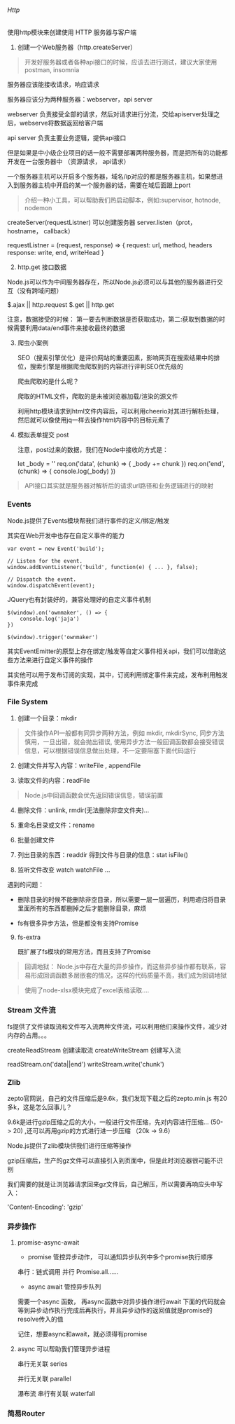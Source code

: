 
###### Http

使用http模块来创建使用 HTTP 服务器与客户端

1. 创建一个Web服务器（http.createServer）

> 开发好服务器或者各种api接口的时候，应该去进行测试，建议大家使用 postman, insomnia

服务器应该能接收请求，响应请求

服务器应该分为两种服务器：webserver，api server

webserver 负责接受全部的请求，然后对请求进行分流，交给apiserver处理之后，webserve将数据返回给客户端

api server 负责主要业务逻辑，提供api接口

但是如果是中小级企业项目的话一般不需要部署两种服务器，而是把所有的功能都开发在一台服务器中 （资源请求， api请求）

一个服务器主机可以开启多个服务器，域名/ip对应的都是服务器主机，如果想进入到服务器主机中开启的某一个服务器的话，需要在域后面跟上port 

> 介绍一种小工具，可以帮助我们热启动脚本，例如:supervisor, hotnode, nodemon

createServer(requestListner) 可以创建服务器
server.listen（prot， hostname， callback）

requestListner = (request, response) => {
    request: url, method, headers
    response: write, end, writeHead
}


2. http.get 接口数据 

Node.js可以作为中间服务器存在，所以Node.js必须可以与其他的服务器进行交互（没有跨域问题）

$.ajax || http.request  $.get || http.get 

注意，数据接受的时候： 第一要去判断数据是否获取成功，第二:获取到数据的时候需要利用data/end事件来接收最终的数据


3. 爬虫小案例

    SEO（搜索引擎优化）是评价网站的重要因素，影响网页在搜索结果中的排位，搜索引擎是根据爬虫爬取到的内容进行评判SEO优先级的 

    爬虫爬取的是什么呢？

    爬取的HTML文件，爬取的是未被浏览器加载/渲染的源文件

    利用http模块请求到html文件内容后，可以利用cheerio对其进行解析处理，然后就可以像使用jq一样去操作html内容中的目标元素了


4.  模拟表单提交 post

    注意，post过来的数据，我们在Node中接收的方式是：

    let _body = ''
    req.on('data', (chunk) => {
        _body += chunk
    })
    req.on('end', (chunk) => {
        console.log(_body)
    })

> API接口其实就是服务器对解析后的请求url路径和业务逻辑进行的映射

### Events

Node.js提供了Events模块帮我们进行事件的定义/绑定/触发

其实在Web开发中也存在自定义事件的能力

```
var event = new Event('build');

// Listen for the event.
window.addEventListener('build', function(e) { ... }, false);

// Dispatch the event.
window.dispatchEvent(event);
```

JQuery也有封装好的，兼容处理好的自定义事件机制

```
$(window).on('ownmaker', () => {
    console.log('jaja')
})

$(window).trigger('ownmaker')
```

其实EventEmitter的原型上存在绑定/触发等自定义事件相关api，我们可以借助这些方法来进行自定义事件的操作

其实他可以用于发布订阅的实现，其中，订阅利用绑定事件来完成，发布利用触发事件来完成




### File System


1. 创建一个目录：mkdir

> 文件操作API一般都有同异步两种方法，例如 mkdir, mkdirSync, 同步方法慎用，一旦出错，就会抛出错误, 使用异步方法一般回调函数都会接受错误信息，可以根据错误信息做出处理，不一定要阻塞下面代码运行

2. 创建文件并写入内容：writeFile , appendFile

3. 读取文件的内容：readFile  

> Node.js中回调函数会优先返回错误信息，错误前置

4. 删除文件：unlink, rmdir(无法删除非空文件夹)...

5. 重命名目录或文件：rename

6. 批量创建文件

7. 列出目录的东西：readdir  得到文件与目录的信息：stat  isFile()

8. 监听文件改变 watch  watchFile ... 

遇到的问题：

* 删除目录的时候不能删除非空目录，所以需要一层一层遍历，利用递归将目录里面所有的东西都删掉之后才能删除目录，麻烦

* fs有很多异步方法，但是都没有支持Promise

9. fs-extra

    既扩展了fs模块的常用方法，而且支持了Promise

> 回调地狱： Node.js中存在大量的异步操作，而这些异步操作都有联系，容易形成回调函数多层嵌套的情况，这样的代码质量不高，我们成为回调地狱

> 使用了node-xlsx模块完成了excel表格读取....


### Stream 文件流

fs提供了文件读取流和文件写入流两种文件流，可以利用他们来操作文件，减少对内存的占用。。。

createReadStream 创建读取流
createWriteStream 创建写入流

readStream.on('data||end')
writeStream.write('chunk')



### Zlib

zepto官网说，自己的文件压缩后是9.6k，我们发现下载之后的zepto.min.js 有20多k，这是怎么回事儿？

9.6k是进行gzip压缩之后的大小，一般进行文件压缩，先对内容进行压缩... (50- > 20) ,还可以再用gzip的方式进行进一步压缩 （20k -> 9.6）

Node.js提供了zlib模块供我们进行压缩等操作

gzip压缩后，生产的gz文件可以直接引入到页面中，但是此时浏览器很可能不识别

我们需要的就是让浏览器请求回来gz文件后，自己解压，所以需要再响应头中写入：

'Content-Encoding': 'gzip'


### 异步操作

1. promise-async-await

   * promise 管控异步动作， 可以通知异步队列中多个promise执行顺序

    串行：链式调用  并行 Promise.all......

    * async await 管控异步队列

    需要一个async 函数， 再async函数中对异步操作进行await 下面的代码就会等到异步动作执行完成后再执行，并且异步动作的返回值就是promise的resolve传入的值

    记住，想要async和await，就必须得有promise



3. async  可以帮助我们管理异步进程



   串行无关联  series

   并行无关联 parallel

   瀑布流 串行有关联 waterfall



### 简易Router




